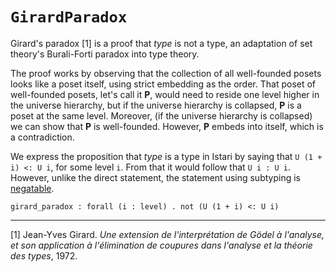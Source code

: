 # `GirardParadox`

Girard's paradox [1] is a proof that *type* is not a type, an
adaptation of set theory's Burali-Forti paradox into type theory.

The proof works by observing that the collection of all well-founded
posets looks like a poset itself, using strict embedding as the order.
That poset of well-founded posets, let's call it **P**, would need to
reside one level higher in the universe hierarchy, but if the universe
hierarchy is collapsed, **P** is a poset at the same level.  Moreover,
(if the universe hierarchy is collapsed) we can show that **P** is
well-founded.  However, **P** embeds into itself, which is a
contradiction.

We express the proposition that *type* is a type in Istari by saying
that `U (1 + i) <: U i`, for some level `i`.  From that it would
follow that `U i : U i`.  However, unlike the direct statement, the
statement using subtyping is
[negatable](../type-theory.html#negatability).

    girard_paradox : forall (i : level) . not (U (1 + i) <: U i)

---

[1] Jean-Yves Girard.  *Une extension de l'interpr&eacute;tation de
G&ouml;del &agrave; l'analyse, et son application &agrave;
l'&eacute;limination de coupures dans l'analyse et la th&eacute;orie
des types*, 1972.

